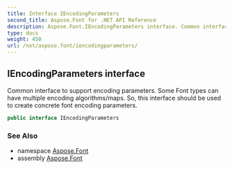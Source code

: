```yaml
---
title: Interface IEncodingParameters
second_title: Aspose.Font for .NET API Reference
description: Aspose.Font.IEncodingParameters interface. Common interface to support encoding parameters. Some Font types can have multiple encoding algorithms/maps. So this interface should be used to create concrete font encoding parameters
type: docs
weight: 450
url: /net/aspose.font/iencodingparameters/
---
```

## IEncodingParameters interface

Common interface to support encoding parameters. Some Font types can have multiple encoding algorithms/maps. So, this interface should be used to create concrete font encoding parameters.

```csharp
public interface IEncodingParameters
```

### See Also

* namespace [Aspose.Font](../../aspose.font/)
* assembly [Aspose.Font](../../)



